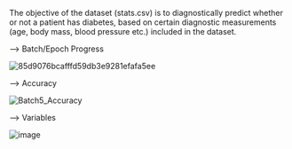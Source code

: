 The objective of the dataset (stats.csv) is to diagnostically predict whether or not a patient has diabetes,
based on certain diagnostic measurements (age, body mass, blood pressure etc.) included in the dataset.

--> Batch/Epoch Progress

![85d9076bcafffd59db3e9281efafa5ee](https://user-images.githubusercontent.com/66560574/83974088-56807580-a8f3-11ea-9386-72d6de1c75fb.gif)


--> Accuracy

![Batch5_Accuracy](https://user-images.githubusercontent.com/66560574/84281221-fd0d8600-ab40-11ea-9009-646d0d9d1503.PNG)


--> Variables

![image](https://user-images.githubusercontent.com/66560574/83976899-af590980-a905-11ea-87e4-99a698c87697.png)
